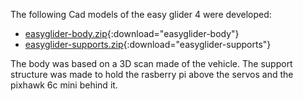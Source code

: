 The following Cad models of the easy glider 4 were developed:

- [easyglider-body.zip](../../../assets/EasyGlider4/easyglider-body.zip){:download="easyglider-body"}
- [easyglider-supports.zip](../../../assets/EasyGlider4/supports.zip){:download="easyglider-supports"}

The body was based on a 3D scan made of the vehicle.
The support structure was made to hold the rasberry pi above the servos and the pixhawk 6c mini behind it.